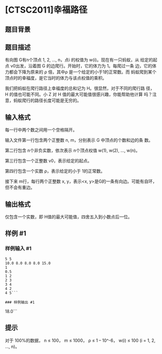 # [CTSC2011]幸福路径

## 题目背景



## 题目描述

有向图 G有n个顶点 1,  2, …,  n，点i 的权值为 w(i)。现在有一只蚂蚁，从
给定的起点 v0出发，沿着图 G 的边爬行。开始时，它的体力为 1。每爬过一条
边，它的体力都会下降为原来的 ρ 倍，其中ρ 是一个给定的小于1的正常数。而
蚂蚁爬到某个顶点时的幸福度，是它当时的体力与该点权值的乘积。 

我们把蚂蚁在爬行路径上幸福度的总和记为 H。很显然，对于不同的爬行路
径，H 的值也可能不同。小 Z 对 H 值的最大可能值很感兴趣，你能帮助他计算
吗？注意，蚂蚁爬行的路径长度可能是无穷的。

## 输入格式

每一行中两个数之间用一个空格隔开。 

输入文件第一行包含两个正整数 n,  m，分别表示 G 中顶点的个数和边的条
数。 

第二行包含 n个非负实数，依次表示 n个顶点权值 w(1), w(2), …, w(n)。 

第三行包含一个正整数 v0，表示给定的起点。 

第四行包含一个实数 ρ，表示给定的小于 1的正常数。 

接下来 m行，每行两个正整数 x, y，表示<x, y>是G的一条有向边。可能有自环，但不会有重边。

## 输出格式

仅包含一个实数，即 H值的最大可能值，四舍五入到小数点后一位。

## 样例 #1

### 样例输入 #1
```
5 5 
10.0 8.0 8.0 8.0 15.0 
1 
0.5 
1 2 
2 3 
3 4 
4 2 
4 5```

### 样例输出 #1

```
18.0```

## 提示

对于 100%的数据， n ≤ 100， m ≤ 1000， ρ ≤ 1 – 10^-6， w(i) ≤ 100 (i = 1, 2, …, n)。
